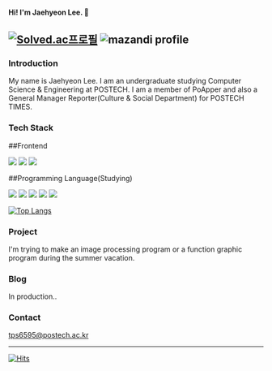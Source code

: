 #### Hi! I'm Jaehyeon Lee. 👋


[![Solved.ac프로필](http://mazassumnida.wtf/api/v2/generate_badge?boj=tps6595)](https://solved.ac/tps6595)
![mazandi profile](http://mazandi.herokuapp.com/api?handle=tps6595&theme=cold)
---

### Introduction
My name is Jaehyeon Lee. 
I am an undergraduate studying Computer Science & Engineering at POSTECH. 
I am a member of PoApper and also a General Manager Reporter(Culture & Social Department) for POSTECH TIMES.

### Tech Stack
##Frontend

<img src="https://img.shields.io/badge/CSS3-1572B6?style=flat-square&logo=css3&logoColor=white"/> <img src="https://img.shields.io/badge/HTML5-E34F26?style=flat-square&logo=html5&logoColor=white"/>
<img src="https://img.shields.io/badge/Javascript-F7DF1E?style=flat-square&logo=Javascript&logoColor=white"/>

##Programming Language(Studying)

<img src="https://img.shields.io/badge/C-A8B9CC?style=flat-square&logo=C&logoColor=white"/> <img src="https://img.shields.io/badge/C++-00599C?style=flat-square&logo=cplusplus&logoColor=white"/>
<img src="https://img.shields.io/badge/Javascript-F7DF1E?style=flat-square&logo=Javascript&logoColor=white"/>
<img src="https://img.shields.io/badge/PyPy-193440?style=flat-square&logo=pypy&logoColor=white"/>
<img src="https://img.shields.io/badge/Python-3776AB?style=flat-square&logo=python&logoColor=white"/>


[![Top Langs](https://github-readme-stats.vercel.app/api/top-langs/?username=jddjk)](https://github.com/jddjk/github-readme-stats)

### Project
I'm trying to make an image processing program or a function graphic program during the summer vacation.

### Blog
In production..

### Contact
tps6595@postech.ac.kr

---
[![Hits](https://hits.seeyoufarm.com/api/count/incr/badge.svg?url=https%3A%2F%2Fgithub.com%2Fjddjk%2Fhit-counter&count_bg=%2316CDDE&title_bg=%234A4B2C&icon=&icon_color=%23E7E7E7&title=hits&edge_flat=false)](https://hits.seeyoufarm.com)
